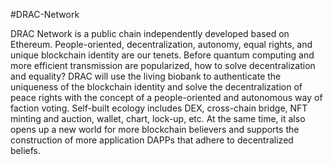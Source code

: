 #DRAC-Network

DRAC Network is a public chain independently developed based on Ethereum. People-oriented, decentralization, autonomy, equal rights, and unique blockchain identity are our tenets. Before quantum computing and more efficient transmission are popularized, how to solve decentralization and equality? DRAC will use the living biobank to authenticate the uniqueness of the blockchain identity and solve the decentralization of peace rights with the concept of a people-oriented and autonomous way of faction voting. Self-built ecology includes DEX, cross-chain bridge, NFT minting and auction, wallet, chart, lock-up, etc. At the same time, it also opens up a new world for more blockchain believers and supports the construction of more application DAPPs that adhere to decentralized beliefs.
